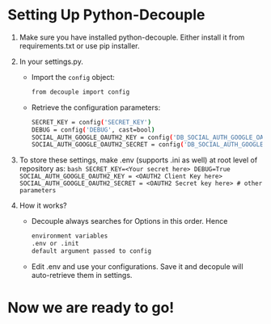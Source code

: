 # Setting Up Python-Decouple
1. Make sure you have installed python-decouple.
Either install it from requirements.txt or use pip installer.

2. In your settings.py.
    * Import the ``config`` object:
        ```bash
        from decouple import config
        ```
    * Retrieve the configuration parameters:
        ```bash
        SECRET_KEY = config('SECRET_KEY')
        DEBUG = config('DEBUG', cast=bool)
        SOCIAL_AUTH_GOOGLE_OAUTH2_KEY = config('DB_SOCIAL_AUTH_GOOGLE_OAUTH2_KEY')
        SOCIAL_AUTH_GOOGLE_OAUTH2_SECRET = config('DB_SOCIAL_AUTH_GOOGLE_OAUTH2_SECRET')
         ```
3. To store these settings, make .env (supports .ini as well) at root level of repository as:
        ```bash
        SECRET_KEY=<Your secret here>
        DEBUG=True
        SOCIAL_AUTH_GOOGLE_OAUTH2_KEY = <OAUTH2 Client Key here>
        SOCIAL_AUTH_GOOGLE_OAUTH2_SECRET = <OAUTH2 Secret key here>
        # other parameters
         ```
4. How it works?
    * Decouple always searches for Options in this order. Hence
        ```bash
        environment variables
        .env or .init
        default argument passed to config
        ```
    * Edit .env and use your configurations. Save it and decopule will auto-retrieve them in settings.

# Now we are ready to go!
